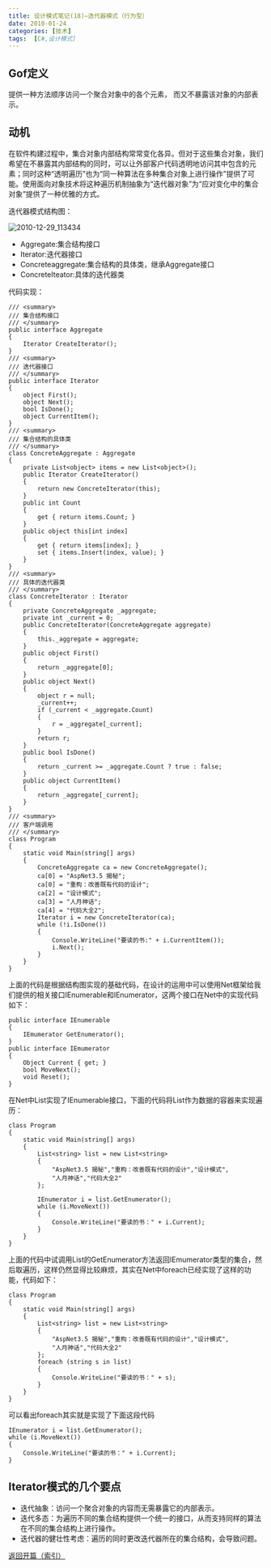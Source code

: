 ```yaml
---
title: 设计模式笔记(18)—迭代器模式（行为型）
date: 2010-01-24
categories: [技术]
tags:  [C#,设计模式]
---
```


## Gof定义

提供一种方法顺序访问一个聚合对象中的各个元素， 而又不暴露该对象的内部表示。

## 动机

在软件构建过程中，集合对象内部结构常常变化各异。但对于这些集合对象，我们希望在不暴露其内部结构的同时，可以让外部客户代码透明地访问其中包含的元素；同时这种“透明遍历”也为“同一种算法在多种集合对象上进行操作”提供了可能。使用面向对象技术将这种遍历机制抽象为“迭代器对象”为“应对变化中的集合对象”提供了一种优雅的方式。
<!--more-->

迭代器模式结构图：

![2010-12-29_113434](https://cdn.jsdelivr.net/gh/oec2003/hblog-images/img/202201290615826.png)

* Aggregate:集合结构接口
* Iterator:迭代器接口
* Concreteaggregate:集合结构的具体类，继承Aggregate接口
* ConcreteIteator:具体的迭代器类

代码实现：

```
/// <summary>
/// 集合结构接口
/// </summary>
public interface Aggregate
{
    Iterator CreateIterator();
}
/// <summary>
/// 迭代器接口
/// </summary>
public interface Iterator
{
    object First();
    object Next();
    bool IsDone();
    object CurrentItem();
}
/// <summary>
/// 集合结构的具体类
/// </summary>
class ConcreteAggregate : Aggregate
{
    private List<object> items = new List<object>();
    public Iterator CreateIterator()
    {
        return new ConcreteIterator(this);
    }
    public int Count
    {
        get { return items.Count; }
    }
    public object this[int index]
    {
        get { return items[index]; }
        set { items.Insert(index, value); }
    }
}
/// <summary>
/// 具体的迭代器类
/// </summary>
class ConcreteIterator : Iterator
{
    private ConcreteAggregate _aggregate;
    private int _current = 0;
    public ConcreteIterator(ConcreteAggregate aggregate)
    {
        this._aggregate = aggregate;
    }
    public object First()
    {
        return _aggregate[0];
    }
    public object Next()
    {
        object r = null;
        _current++;
        if (_current < _aggregate.Count)
        {
            r = _aggregate[_current];
        }
        return r;
    }
    public bool IsDone()
    {
        return _current >= _aggregate.Count ? true : false;
    }
    public object CurrentItem()
    {
        return _aggregate[_current];
    }
}
/// <summary>
/// 客户端调用
/// </summary>
class Program
{
    static void Main(string[] args)
    {
        ConcreteAggregate ca = new ConcreteAggregate();
        ca[0] = "AspNet3.5 揭秘";
        ca[0] = "重构：改善既有代码的设计";
        ca[2] = "设计模式";
        ca[3] = "人月神话";
        ca[4] = "代码大全2";
        Iterator i = new ConcreteIterator(ca);
        while (!i.IsDone())
        {
            Console.WriteLine("要读的书:" + i.CurrentItem());
            i.Next();
        }
    }
}
```

上面的代码是根据结构图实现的基础代码，在设计的运用中可以使用Net框架给我们提供的相关接口IEnumerable和IEnumerator，这两个接口在Net中的实现代码如下：

```
public interface IEnumerable
{
    IEmumerator GetEnumerator();
}
public interface IEmumerator
{
    Object Current { get; }
    bool MoveNext();
    void Reset();
}
```

在Net中List实现了IEnumerable接口，下面的代码将List作为数据的容器来实现遍历：

```
class Program
{
    static void Main(string[] args)
    {
        List<string> list = new List<string>
        {
            "AspNet3.5 揭秘","重构：改善既有代码的设计","设计模式",
            "人月神话","代码大全2"
        };

        IEnumerator i = list.GetEnumerator();
        while (i.MoveNext())
        {
            Console.WriteLine("要读的书：" + i.Current);
        }
    }
}
```

上面的代码中试调用List的GetEnumerator方法返回IEmumerator类型的集合，然后取遍历，这样仍然显得比较麻烦，其实在Net中foreach已经实现了这样的功能，代码如下：

```
class Program
{
    static void Main(string[] args)
    {
        List<string> list = new List<string>
        {
            "AspNet3.5 揭秘","重构：改善既有代码的设计","设计模式",
            "人月神话","代码大全2"
        };
        foreach (string s in list)
        {
            Console.WriteLine("要读的书：" + s);
        }
    }
}
```

可以看出foreach其实就是实现了下面这段代码

```
IEnumerator i = list.GetEnumerator();
while (i.MoveNext())
{
    Console.WriteLine("要读的书：" + i.Current);
}
```

## Iterator模式的几个要点

* 迭代抽象：访问一个聚合对象的内容而无需暴露它的内部表示。
* 迭代多态：为遍历不同的集合结构提供一个统一的接口，从而支持同样的算法在不同的集合结构上进行操作。
* 迭代器的健壮性考虑：遍历的同时更改迭代器所在的集合结构，会导致问题。

[返回开篇（索引）](http://blog.fwhyy.com/2009/11/design-patterns-notes-1-index/)

